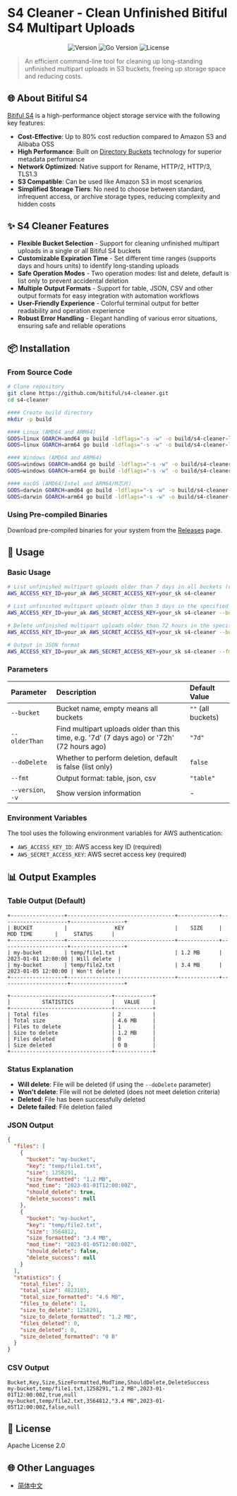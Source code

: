 # S4 Cleaner - Clean Unfinished Bitiful S4 Multipart Uploads

<div align="center">

![Version](https://img.shields.io/badge/version-0.1.0-blue.svg)
![Go Version](https://img.shields.io/badge/go-%3E%3D1.16-blue.svg)
![License](https://img.shields.io/badge/license-Apache%202.0-green.svg)

</div>

> An efficient command-line tool for cleaning up long-standing unfinished multipart uploads in S3 buckets, freeing up storage space and reducing costs.

## 🌐 About Bitiful S4

[Bitiful S4](https://docs.bitiful.com/bitiful-s4/intro) is a high-performance object storage service with the following key features:

- **Cost-Effective**: Up to 80% cost reduction compared to Amazon S3 and Alibaba OSS
- **High Performance**: Built on [Directory Buckets](https://docs.aws.amazon.com/zh_cn/AmazonS3/latest/userguide/directory-buckets-overview.html) technology for superior metadata performance
- **Network Optimized**: Native support for Rename, HTTP/2, HTTP/3, TLS1.3
- **S3 Compatible**: Can be used like Amazon S3 in most scenarios
- **Simplified Storage Tiers**: No need to choose between standard, infrequent access, or archive storage types, reducing complexity and hidden costs

## ✨ S4 Cleaner Features

- **Flexible Bucket Selection** - Support for cleaning unfinished multipart uploads in a single or all Bitiful S4 buckets
- **Customizable Expiration Time** - Set different time ranges (supports days and hours units) to identify long-standing uploads
- **Safe Operation Modes** - Two operation modes: list and delete, default is list only to prevent accidental deletion
- **Multiple Output Formats** - Support for table, JSON, CSV and other output formats for easy integration with automation workflows
- **User-Friendly Experience** - Colorful terminal output for better readability and operation experience
- **Robust Error Handling** - Elegant handling of various error situations, ensuring safe and reliable operations

## 📦 Installation

### From Source Code

```bash
# Clone repository
git clone https://github.com/bitiful/s4-cleaner.git
cd s4-cleaner

#### Create build directory
mkdir -p build

#### Linux (AMD64 and ARM64)
GOOS=linux GOARCH=amd64 go build -ldflags="-s -w" -o build/s4-cleaner-linux-amd64 .
GOOS=linux GOARCH=arm64 go build -ldflags="-s -w" -o build/s4-cleaner-linux-arm64 .

#### Windows (AMD64 and ARM64)
GOOS=windows GOARCH=amd64 go build -ldflags="-s -w" -o build/s4-cleaner-windows-amd64.exe .
GOOS=windows GOARCH=arm64 go build -ldflags="-s -w" -o build/s4-cleaner-windows-arm64.exe .

#### macOS (AMD64/Intel and ARM64/M芯片)
GOOS=darwin GOARCH=amd64 go build -ldflags="-s -w" -o build/s4-cleaner-macos-intel .
GOOS=darwin GOARCH=arm64 go build -ldflags="-s -w" -o build/s4-cleaner-macos-apple-silicon .
```

### Using Pre-compiled Binaries

Download pre-compiled binaries for your system from the [Releases](https://github.com/bitiful/s4-cleaner/releases) page.

## 🚀 Usage

### Basic Usage

```bash
# List unfinished multipart uploads older than 7 days in all buckets (default)
AWS_ACCESS_KEY_ID=your_ak AWS_SECRET_ACCESS_KEY=your_sk s4-cleaner

# List unfinished multipart uploads older than 3 days in the specified bucket
AWS_ACCESS_KEY_ID=your_ak AWS_SECRET_ACCESS_KEY=your_sk s4-cleaner --bucket=my-bucket --olderThan=3d

# Delete unfinished multipart uploads older than 72 hours in the specified bucket
AWS_ACCESS_KEY_ID=your_ak AWS_SECRET_ACCESS_KEY=your_sk s4-cleaner --bucket=my-bucket --olderThan=72h --doDelete

# Output in JSON format
AWS_ACCESS_KEY_ID=your_ak AWS_SECRET_ACCESS_KEY=your_sk s4-cleaner --fmt=json
```

### Parameters

| Parameter | Description | Default Value |
|:-----------|:-------------|:---------------|
| `--bucket` | Bucket name, empty means all buckets | `""` (all buckets) |
| `--olderThan` | Find multipart uploads older than this time, e.g. '7d' (7 days ago) or '72h' (72 hours ago) | `"7d"` |
| `--doDelete` | Whether to perform deletion, default is false (list only) | `false` |
| `--fmt` | Output format: table, json, csv | `"table"` |
| `--version`, `-v` | Show version information | - |

### Environment Variables

The tool uses the following environment variables for AWS authentication:

- `AWS_ACCESS_KEY_ID`: AWS access key ID (required)
- `AWS_SECRET_ACCESS_KEY`: AWS secret access key (required)

## 📊 Output Examples

### Table Output (Default)

```
+-----------------+----------------------------------+-------------+---------------------+-----------------+
| BUCKET          |               KEY                |    SIZE     |      MOD TIME       |     STATUS      |
+-----------------+----------------------------------+-------------+---------------------+-----------------+
| my-bucket       | temp/file1.txt                   | 1.2 MB      | 2023-01-01 12:00:00 | Will delete  |
| my-bucket       | temp/file2.txt                   | 3.4 MB      | 2023-01-05 12:00:00 | Won't delete |
+-----------------+----------------------------------+-------------+---------------------+-----------------+

+--------------------------------+------------+
|          STATISTICS            |   VALUE    |
+--------------------------------+------------+
| Total files                    | 2          |
| Total size                     | 4.6 MB     |
| Files to delete                | 1          |
| Size to delete                 | 1.2 MB     |
| Files deleted                  | 0          |
| Size deleted                   | 0 B        |
+--------------------------------+------------+
```

### Status Explanation

- **Will delete**: File will be deleted (if using the `--doDelete` parameter)
- **Won't delete**: File will not be deleted (does not meet deletion criteria)
- **Deleted**: File has been successfully deleted
- **Delete failed**: File deletion failed

### JSON Output

```json
{
  "files": [
    {
      "bucket": "my-bucket",
      "key": "temp/file1.txt",
      "size": 1258291,
      "size_formatted": "1.2 MB",
      "mod_time": "2023-01-01T12:00:00Z",
      "should_delete": true,
      "delete_success": null
    },
    {
      "bucket": "my-bucket",
      "key": "temp/file2.txt",
      "size": 3564812,
      "size_formatted": "3.4 MB",
      "mod_time": "2023-01-05T12:00:00Z",
      "should_delete": false,
      "delete_success": null
    }
  ],
  "statistics": {
    "total_files": 2,
    "total_size": 4823103,
    "total_size_formatted": "4.6 MB",
    "files_to_delete": 1,
    "size_to_delete": 1258291,
    "size_to_delete_formatted": "1.2 MB",
    "files_deleted": 0,
    "size_deleted": 0,
    "size_deleted_formatted": "0 B"
  }
}
```

### CSV Output

```
Bucket,Key,Size,SizeFormatted,ModTime,ShouldDelete,DeleteSuccess
my-bucket,temp/file1.txt,1258291,"1.2 MB",2023-01-01T12:00:00Z,true,null
my-bucket,temp/file2.txt,3564812,"3.4 MB",2023-01-05T12:00:00Z,false,null
```

## 📄 License

Apache License 2.0

## 🌐 Other Languages

- [简体中文](README.md)
